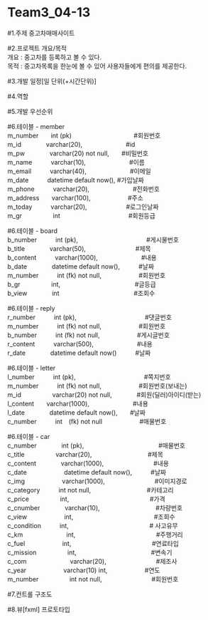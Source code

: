 # Team3_04-13

#1.주제 중고차매매사이트

#2.프로젝트 개요/목적<br/>
개요 : 중고차를 등록하고 볼 수 있다.<br/>
목적 : 중고차목록을 한눈에 볼 수 있어 사용자들에게 편의를 제공한다.<br/>

#3.개발 일정[일 단위(+시간단위)]

#4.역할

#5.개발 우선순위

#6.테이블 - member<br/>
m_number　　int (pk)　　　　　　　　　　#회원번호<br/>
m_id　　　　varchar(20),　　　　　　　#id<br/>
m_pw　　　　varchar(20) not null,　　#비밀번호<br/>
m_name　　　varchar(10),　　　　　　　#이름<br/>
m_email　　　varchar(40),　　　　　　　#이메일<br/>
m_date　　　datetime default now(), #가입날짜<br/>
m_phone　　　varchar(20),　　　　　　　#전화번호<br/>
m_address　　varchar(100),　　　　　　#주소<br/>
m_today　　　varchar(20),　　　　 　　#로그인날짜<br/>
m_gr　　　　　int　　　　　　　　　　　#회원등급<br/>

#6.테이블 - board<br/>
b_number　　　int (pk),　　　　　　　　　　　#게시물번호<br/>
b_title　　　　varchar(50),　　　　　　　　#제목<br/>
b_content　　　varchar(1000),　　　　　　　#내용<br/>
b_date　　　　datetime default now(),　　　#날짜<br/>
m_number　　　int (fk) not null,　　　　　　#회원번호<br/>
b_gr　　　　　int,　　　　　　　　　　　　#글등급<br/>
b_view　　　　int　　　　　　　　　　　　#조회수<br/>

#6.테이블 - reply<br/>
r_number　　　int (pk),　　　　　　　　　　　#댓글번호<br/>
m_number　　　int (fk) not null,　　　　　　#회원번호<br/>
b_number　　　int (fk) not null,　　　　　　#게시글번호<br/>
r_content　　　varchar(500),　　　　　　　#내용<br/>
r_date　　　　datetime default now()　　　#날짜<br/>

#6.테이블 - letter<br/>
l_number　　　int (pk),　　　　　　　　　　　#쪽지번호<br/>
m_number　　　int (fk) not null,　　　　　　#회원번호(보내는)<br/>
m_id　　　　　varchar(20) not null,　　　　#회원(딜러)아이디(받는)<br/>
l_content　　varchar(1000),　　　　　　　#내용<br/>
l_date　　　　datetime default now(),　　#날짜<br/>
c_number　　　int　(fk) not null　　　　　　#매물번호<br/>

#6.테이블 - car<br/>
c_number　　　　int (pk),　　　　　　　　　　　　#매물번호<br/>
c_title　　　　　varchar(20),　　　　　　　　　#제목<br/>
c_content　　　　varchar(1000),　　　　　　　　#내용<br/>
c_date　　　　　　datetime default now(),　　　#날짜<br/>
c_img　　　　　　varchar(1000),　　　　　　　　#이미지경로<br/>
c_category　　　int not null,　　　　　　　　　#카테고리<br/>
c_price　　　　　int,　　　　　　　　　　　　　#가격<br/>
c_cnumber　　　　varchar(10),　　　　　　　　　#차량번호<br/>
c_view　　　　　　int,　　　　　　　　　　　　　#조회수<br/>
c_condition　　　int,　　　　　　　　　　　　　# 사고유무 <br/>
c_km　　　　　　　int,　　　　　　　　　　　　　#주행거리<br/>
c_fuel　　　　　　int,　　　　　　　　　　　　　#연료타입<br/>
c_mission　　　　　int,　　　　　　　　　　　　#변속기<br/>
c_com　　　　　　　varchar(20),　　　　　　　　#제조사<br/>
c_year　　　　　　varchar(10) int,　　　　　　#연도<br/>
m_number　　　　　int not null,　　　　　　　　#회원번호<br/>

#7.컨트롤 구조도

#8.뷰[fxml] 프로토타입
